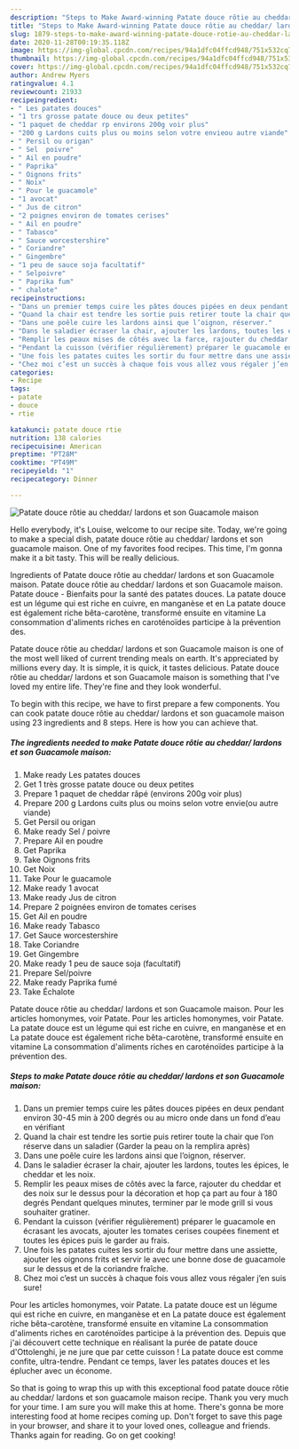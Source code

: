 ```yaml
---
description: "Steps to Make Award-winning Patate douce rôtie au cheddar/ lardons et son Guacamole maison"
title: "Steps to Make Award-winning Patate douce rôtie au cheddar/ lardons et son Guacamole maison"
slug: 1879-steps-to-make-award-winning-patate-douce-rotie-au-cheddar-lardons-et-son-guacamole-maison
date: 2020-11-28T00:19:35.118Z
image: https://img-global.cpcdn.com/recipes/94a1dfc04ffcd948/751x532cq70/patate-douce-rotie-au-cheddar-lardons-et-son-guacamole-maison-photo-principale-de-la-recette.jpg
thumbnail: https://img-global.cpcdn.com/recipes/94a1dfc04ffcd948/751x532cq70/patate-douce-rotie-au-cheddar-lardons-et-son-guacamole-maison-photo-principale-de-la-recette.jpg
cover: https://img-global.cpcdn.com/recipes/94a1dfc04ffcd948/751x532cq70/patate-douce-rotie-au-cheddar-lardons-et-son-guacamole-maison-photo-principale-de-la-recette.jpg
author: Andrew Myers
ratingvalue: 4.1
reviewcount: 21933
recipeingredient:
- " Les patates douces"
- "1 trs grosse patate douce ou deux petites"
- "1 paquet de cheddar rp environs 200g voir plus"
- "200 g Lardons cuits plus ou moins selon votre envieou autre viande"
- " Persil ou origan"
- " Sel  poivre"
- " Ail en poudre"
- " Paprika"
- " Oignons frits"
- " Noix"
- " Pour le guacamole"
- "1 avocat"
- " Jus de citron"
- "2 poignes environ de tomates cerises"
- " Ail en poudre"
- " Tabasco"
- " Sauce worcestershire"
- " Coriandre"
- " Gingembre"
- "1 peu de sauce soja facultatif"
- " Selpoivre"
- " Paprika fum"
- " chalote"
recipeinstructions:
- "Dans un premier temps cuire les pâtes douces pipées en deux pendant environ 30-45 min à 200 degrés ou au micro onde dans un fond d’eau en vérifiant"
- "Quand la chair est tendre les sortie puis retirer toute la chair que l’on réserve dans un saladier (Garder la peau on la remplira après)"
- "Dans une poêle cuire les lardons ainsi que l’oignon, réserver."
- "Dans le saladier écraser la chair, ajouter les lardons, toutes les épices, le cheddar et les noix."
- "Remplir les peaux mises de côtés avec la farce, rajouter du cheddar et des noix sur le dessus pour la décoration et hop ça part au four à 180 degrés Pendant quelques minutes, terminer par le mode grill si vous souhaiter gratiner."
- "Pendant la cuisson (vérifier régulièrement) préparer le guacamole en écrasant les avocats, ajouter les tomates cerises coupées finement et toutes les épices puis le garder au frais."
- "Une fois les patates cuites les sortir du four mettre dans une assiette, ajouter les oignons frits et servir le avec une bonne dose de guacamole sur le dessus et de la coriandre fraîche."
- "Chez moi c’est un succès à chaque fois vous allez vous régaler j’en suis sure!"
categories:
- Recipe
tags:
- patate
- douce
- rtie

katakunci: patate douce rtie 
nutrition: 138 calories
recipecuisine: American
preptime: "PT28M"
cooktime: "PT49M"
recipeyield: "1"
recipecategory: Dinner

---
```



![Patate douce rôtie au cheddar/ lardons et son Guacamole maison](https://img-global.cpcdn.com/recipes/94a1dfc04ffcd948/751x532cq70/patate-douce-rotie-au-cheddar-lardons-et-son-guacamole-maison-photo-principale-de-la-recette.jpg)

Hello everybody, it's Louise, welcome to our recipe site. Today, we're going to make a special dish, patate douce rôtie au cheddar/ lardons et son guacamole maison. One of my favorites food recipes. This time, I'm gonna make it a bit tasty. This will be really delicious.

Ingredients of Patate douce rôtie au cheddar/ lardons et son Guacamole maison. Patate douce rôtie au cheddar/ lardons et son Guacamole maison. Patate douce - Bienfaits pour la santé des patates douces. La patate douce est un légume qui est riche en cuivre, en manganèse et en La patate douce est également riche bêta-carotène, transformé ensuite en vitamine La consommation d&#39;aliments riches en caroténoïdes participe à la prévention des.

Patate douce rôtie au cheddar/ lardons et son Guacamole maison is one of the most well liked of current trending meals on earth. It's appreciated by millions every day. It is simple, it is quick, it tastes delicious. Patate douce rôtie au cheddar/ lardons et son Guacamole maison is something that I've loved my entire life. They're fine and they look wonderful.


To begin with this recipe, we have to first prepare a few components. You can cook patate douce rôtie au cheddar/ lardons et son guacamole maison using 23 ingredients and 8 steps. Here is how you can achieve that.

<!--inarticleads1-->

##### The ingredients needed to make Patate douce rôtie au cheddar/ lardons et son Guacamole maison:

1. Make ready  Les patates douces
1. Get 1 très grosse patate douce ou deux petites
1. Prepare 1 paquet de cheddar râpé (environs 200g voir plus)
1. Prepare 200 g Lardons cuits plus ou moins selon votre envie(ou autre viande)
1. Get  Persil ou origan
1. Make ready  Sel / poivre
1. Prepare  Ail en poudre
1. Get  Paprika
1. Take  Oignons frits
1. Get  Noix
1. Take  Pour le guacamole
1. Make ready 1 avocat
1. Make ready  Jus de citron
1. Prepare 2 poignées environ de tomates cerises
1. Get  Ail en poudre
1. Make ready  Tabasco
1. Get  Sauce worcestershire
1. Take  Coriandre
1. Get  Gingembre
1. Make ready 1 peu de sauce soja (facultatif)
1. Prepare  Sel/poivre
1. Make ready  Paprika fumé
1. Take  Échalote


Patate douce rôtie au cheddar/ lardons et son Guacamole maison. Pour les articles homonymes, voir Patate. Pour les articles homonymes, voir Patate. La patate douce est un légume qui est riche en cuivre, en manganèse et en La patate douce est également riche bêta-carotène, transformé ensuite en vitamine La consommation d&#39;aliments riches en caroténoïdes participe à la prévention des. 

<!--inarticleads2-->

##### Steps to make Patate douce rôtie au cheddar/ lardons et son Guacamole maison:

1. Dans un premier temps cuire les pâtes douces pipées en deux pendant environ 30-45 min à 200 degrés ou au micro onde dans un fond d’eau en vérifiant
1. Quand la chair est tendre les sortie puis retirer toute la chair que l’on réserve dans un saladier (Garder la peau on la remplira après)
1. Dans une poêle cuire les lardons ainsi que l’oignon, réserver.
1. Dans le saladier écraser la chair, ajouter les lardons, toutes les épices, le cheddar et les noix.
1. Remplir les peaux mises de côtés avec la farce, rajouter du cheddar et des noix sur le dessus pour la décoration et hop ça part au four à 180 degrés Pendant quelques minutes, terminer par le mode grill si vous souhaiter gratiner.
1. Pendant la cuisson (vérifier régulièrement) préparer le guacamole en écrasant les avocats, ajouter les tomates cerises coupées finement et toutes les épices puis le garder au frais.
1. Une fois les patates cuites les sortir du four mettre dans une assiette, ajouter les oignons frits et servir le avec une bonne dose de guacamole sur le dessus et de la coriandre fraîche.
1. Chez moi c’est un succès à chaque fois vous allez vous régaler j’en suis sure!


Pour les articles homonymes, voir Patate. La patate douce est un légume qui est riche en cuivre, en manganèse et en La patate douce est également riche bêta-carotène, transformé ensuite en vitamine La consommation d&#39;aliments riches en caroténoïdes participe à la prévention des. Depuis que j&#39;ai découvert cette technique en réalisant la purée de patate douce d&#39;Ottolenghi, je ne jure que par cette cuisson ! La patate douce est comme confite, ultra-tendre. Pendant ce temps, laver les patates douces et les éplucher avec un économe. 

So that is going to wrap this up with this exceptional food patate douce rôtie au cheddar/ lardons et son guacamole maison recipe. Thank you very much for your time. I am sure you will make this at home. There's gonna be more interesting food at home recipes coming up. Don't forget to save this page in your browser, and share it to your loved ones, colleague and friends. Thanks again for reading. Go on get cooking!
